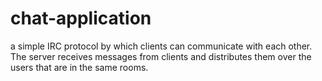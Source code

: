 # chat-application
a simple IRC protocol by which clients can communicate with each other. The server receives messages from clients and distributes them over the users that are in the same rooms.
